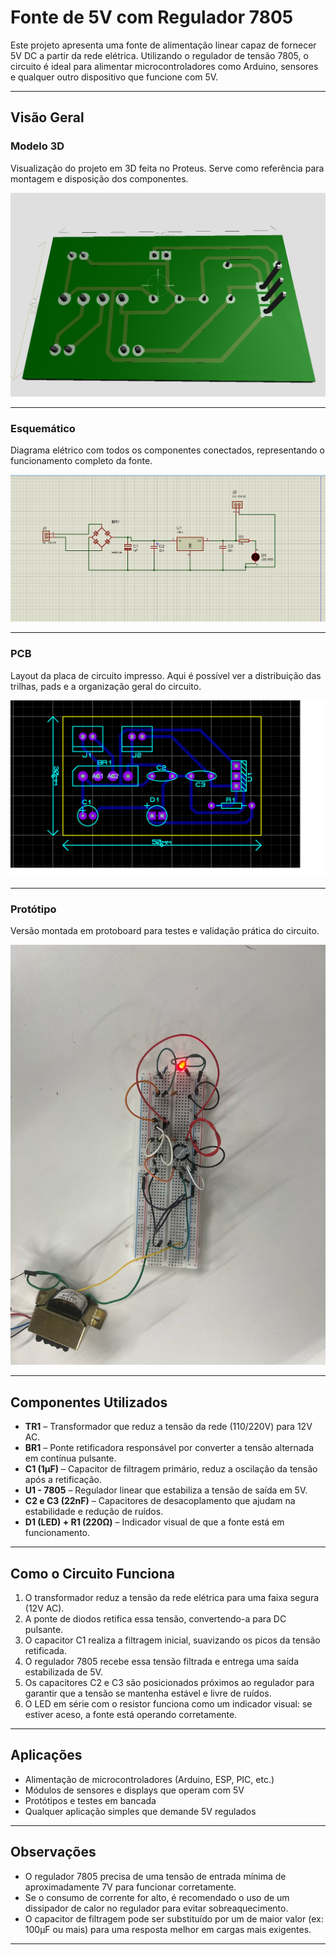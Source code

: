 # Fonte de 5V com Regulador 7805

Este projeto apresenta uma fonte de alimentação linear capaz de fornecer 5V DC a partir da rede elétrica. Utilizando o regulador de tensão 7805, o circuito é ideal para alimentar microcontroladores como Arduino, sensores e qualquer outro dispositivo que funcione com 5V.

---

## Visão Geral

### Modelo 3D
Visualização do projeto em 3D feita no Proteus. Serve como referência para montagem e disposição dos componentes.

![3D](Portofolio/3D/3.png)

---

### Esquemático
Diagrama elétrico com todos os componentes conectados, representando o funcionamento completo da fonte.

![Esquemático](Portofolio/Esquematico/2.png)

---

### PCB
Layout da placa de circuito impresso. Aqui é possível ver a distribuição das trilhas, pads e a organização geral do circuito.

![PCB](Portofolio/PCB/1.png)

---

### Protótipo
Versão montada em protoboard para testes e validação prática do circuito.

![Prática](Portofolio/Pratica/5.png)

---

## Componentes Utilizados

- **TR1** – Transformador que reduz a tensão da rede (110/220V) para 12V AC.
- **BR1** – Ponte retificadora responsável por converter a tensão alternada em contínua pulsante.
- **C1 (1µF)** – Capacitor de filtragem primário, reduz a oscilação da tensão após a retificação.
- **U1 - 7805** – Regulador linear que estabiliza a tensão de saída em 5V.
- **C2 e C3 (22nF)** – Capacitores de desacoplamento que ajudam na estabilidade e redução de ruídos.
- **D1 (LED) + R1 (220Ω)** – Indicador visual de que a fonte está em funcionamento.

---

## Como o Circuito Funciona

1. O transformador reduz a tensão da rede elétrica para uma faixa segura (12V AC).
2. A ponte de diodos retifica essa tensão, convertendo-a para DC pulsante.
3. O capacitor C1 realiza a filtragem inicial, suavizando os picos da tensão retificada.
4. O regulador 7805 recebe essa tensão filtrada e entrega uma saída estabilizada de 5V.
5. Os capacitores C2 e C3 são posicionados próximos ao regulador para garantir que a tensão se mantenha estável e livre de ruídos.
6. O LED em série com o resistor funciona como um indicador visual: se estiver aceso, a fonte está operando corretamente.

---

## Aplicações

- Alimentação de microcontroladores (Arduino, ESP, PIC, etc.)
- Módulos de sensores e displays que operam com 5V
- Protótipos e testes em bancada
- Qualquer aplicação simples que demande 5V regulados

---

## Observações

- O regulador 7805 precisa de uma tensão de entrada mínima de aproximadamente 7V para funcionar corretamente.
- Se o consumo de corrente for alto, é recomendado o uso de um dissipador de calor no regulador para evitar sobreaquecimento.
- O capacitor de filtragem pode ser substituído por um de maior valor (ex: 100µF ou mais) para uma resposta melhor em cargas mais exigentes.

---

